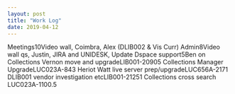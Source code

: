 ```yaml
---
layout: post
title: "Work Log"
date: 2019-04-12
---
```

<tr><td>Meetings</td><td></td><td>10</td><td>Video wall, Coimbra, Alex (DLIB002 & Vis Curr)</td></tr>
<tr><td>Admin</td><td></td><td>8</td><td>Video wall qs, Justin, JIRA and UNIDESK, Update</td></tr>
<tr><td>Dspace support</td><td></td><td>5</td><td>Ben on Collections</td></tr>
<tr><td>Vernon move and upgrade</td><td>LIB001-2090</td><td>5</td><td></td></tr>
<tr><td>Collections Manager Upgrade</td><td>LUC023A-84</td><td>3</td><td></td></tr>
<tr><td>Heriot Watt live server prep/upgrade</td><td>LUC656A-217</td><td>1</td><td></td></tr>
<tr><td>DLIB001 vendor investigation etc</td><td>LIB001-2125</td><td>1</td><td></td></tr>
<tr><td>Collections cross search </td><td>LUC023A-110</td><td>0.5</td><td></td></tr>
